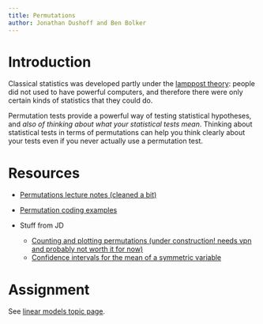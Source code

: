 ```yaml
---
title: Permutations
author: Jonathan Dushoff and Ben Bolker
---
```


Introduction
============

Classical statistics was developed partly under the [lamppost
theory](../tips/lamppost_theory.html): people did not used to have
powerful computers, and therefore there were only certain kinds of
statistics that they could do.

Permutation tests provide a powerful way of testing statistical
hypotheses, and *also of thinking about what your statistical tests
mean*. Thinking about statistical tests in terms of permutations can
help you think clearly about your tests even if you never actually use a
permutation test.

Resources
=========

-   [Permutations lecture notes (cleaned a bit)](../lectures/Permutations_overview.notes.html)
-   [Permutation coding examples](../lectures/permutation_examples.notes.html)

-   Stuff from JD
    -   [Counting and plotting permutations (under construction! needs vpn and probably not worth it for now)](http://lalashan.mcmaster.ca/theobio/math/index.php/Permutation_tests)
    -   [Confidence intervals for the mean of a symmetric
        variable](../tips/permmean.pdf)

Assignment
==========

See [linear models topic page](Linear_models.html).

<!-- 

-   Formulate two different hypotheses about your data, and describe how
    you would test them with two different permutation tests. Challenge
    yourself to come up with conceptually different tests, if this is
    reasonable for your data set.
-   Implement one or both of these tests in R. You can use permutation,
    or you can use a classic test if you explain clearly how it
    corresponds to a permutation test. Best would be to use both.

* See the [assignment instructions](../admin/assignments.html)

-->
